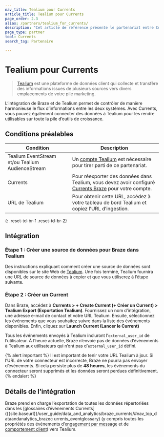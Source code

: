 ```yaml
---
nav_title: Tealium pour Currents
article_title: Tealium pour Currents
page_order: 2.3
alias: /partners/tealium_for_currents/
description: "Cet article de référence présente le partenariat entre Currents Braze et Tealium, une plateforme de données client qui recueille et achemine des informations entre les différentes sources de votre pile marketing."
page_type: partner
tool: Currents
search_tag: Partenaire

---
```


# Tealium pour Currents

> [Tealium](https://www.tealium.com) est une plateforme de données client qui collecte et transfère des informations issues de plusieurs sources vers divers emplacements de votre pile marketing.

L’intégration de Braze et de Tealium permet de contrôler de manière harmonieuse le flux d’informations entre les deux systèmes. Avec Currents, vous pouvez également connecter des données à Tealium pour les rendre utilisables sur toute la pile d’outils de croissance. 

## Conditions préalables

| Condition | Description |
| ----------- | ----------- |
| Tealium EventStream et/ou Tealium AudienceStream | Un [compte Tealium](https://my.tealiumiq.com/) est nécessaire pour tirer parti de ce partenariat. |
| Currents | Pour réexporter des données dans Tealium, vous devez avoir configuré [Currents Braze]({{site.baseurl}}/user_guide/data_and_analytics/braze_currents/#access-currents) pour votre compte. |
| URL de Tealium | Pour obtenir cette URL, accédez à votre tableau de bord Tealium et copiez l’URL d’ingestion.|
{: .reset-td-br-1 .reset-td-br-2}

## Intégration

### Étape 1 : Créer une source de données pour Braze dans Tealium

Des instructions expliquant comment créer une source de données sont disponibles sur le site Web de [Tealium](https://community.tealiumiq.com/t5/Customer-Data-Hub/Braze-Currents-Incoming-Webhook-Setup-Guide/ta-p/36303). Une fois terminé, Tealium fournira une URL de source de données à copier et que vous utiliserez à l’étape suivante.

### Étape 2 : Créer un Current

Dans Braze, accédez à **Currents > + Create Current (+ Créer un Current) > Tealium Export (Exportation Tealium)**. Fournissez un nom d’intégration, une adresse e-mail de contact et votre URL Tealium. Ensuite, sélectionnez les événements que vous souhaitez suivre dans la liste des événements disponibles. Enfin, cliquez sur **‬Launch Current (Lancer le Current)**

Tous les événements envoyés à Tealium incluront l’`external_user_id` de l’utilisateur. À l’heure actuelle, Braze n’envoie pas de données d’événements à Tealium aux utilisateurs qui n’ont pas d’`external_user_id` défini.

{% alert important %}
Il est important de tenir votre URL Tealium à jour. Si l’URL de votre connecteur est incorrecte, Braze ne pourra pas envoyer d’événements. Si cela persiste plus de **48 heures**, les événements du connecteur seront supprimés et les données seront perdues définitivement.
{% endalert %}

## Détails de l’intégration

Braze prend en charge l’exportation de toutes les données répertoriées dans les [glossaires d’événements Currents]({{site.baseurl}}/user_guide/data_and_analytics/braze_currents/#nav_top_dataandanalytics_brazec urrents_eventglossary) (y compris toutes les propriétés des événements d’[engagement par message]({{site.baseurl}}/user_guide/data_and_analytics/braze_currents/event_glossary/message_engagement_events/) et de [comportement client]({{site.baseurl}}/user_guide/data_and_analytics/braze_currents/event_glossary/customer_behavior_events/)) vers Tealium.
